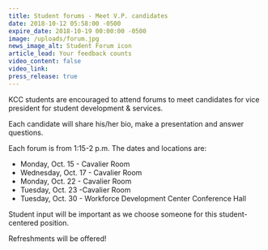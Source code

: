```yaml
---
title: Student forums - Meet V.P. candidates
date: 2018-10-12 05:58:00 -0500
expire_date: 2018-10-19 00:00:00 -0500
image: /uploads/forum.jpg
news_image_alt: Student Forum icon
article_lead: Your feedback counts
video_content: false
video_link:
press_release: true
---
```


KCC students are encouraged to attend forums to meet candidates for vice president for student development & services.

Each candidate will share his/her bio, make a presentation and answer questions.

Each forum is from 1:15-2 p.m. The dates and locations are:

* Monday, Oct. 15 - Cavalier Room
* Wednesday, Oct. 17 - Cavalier Room
* Monday, Oct. 22 - Cavalier Room
* Tuesday, Oct. 23 -Cavalier Room
* Tuesday, Oct. 30 - Workforce Development Center Conference Hall

Student input will be important as we choose someone for this student-centered position.

Refreshments will be offered!